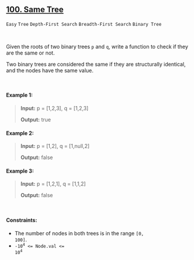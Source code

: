 ## [100. Same Tree](https://leetcode.com/problems/same-tree/)

<code>Easy</code> <code>Tree</code> <code>Depth-First Search</code> <code>Breadth-First Search</code> <code>Binary Tree</code>

<br>

Given the roots of two binary trees <code>p</code> and <code>q</code>, write a function to check if they are the same or not.

Two binary trees are considered the same if they are structurally identical, and the nodes have the same value.

<br>

#### Example 1:

> __Input:__ p = [1,2,3], q = [1,2,3]
>
> __Output:__ true

#### Example 2:

> __Input:__ p = [1,2], q = [1,null,2]
>
> __Output:__ false

#### Example 3:

> __Input:__ p = [1,2,1], q = [1,1,2]
>
> __Output:__ false

<br>

#### Constraints:

- The number of nodes in both trees is in the range <code>[0, 100]</code>.
- <code>-10<sup>4</sup> <= Node.val <= 10<sup>4</sup></code>